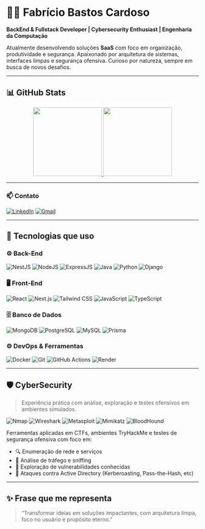 # 👨‍💻 Fabrício Bastos Cardoso

**BackEnd & Fullstack Developer | Cybersecurity Enthusiast | Engenharia da Computação**

Atualmente desenvolvendo soluções **SaaS** com foco em organização, produtividade e segurança. Apaixonado por arquitetura de sistemas, interfaces limpas e segurança ofensiva. Curioso por natureza, sempre em busca de novos desafios.

---

## 📊 GitHub Stats

<div align="center">
  <a href="https://github.com/FabCode100">
    <img height="180em" src="https://github-readme-stats.vercel.app/api?username=FabCode100&show_icons=true&theme=dark&hide_border=true" />
    <img height="180em" src="https://github-readme-stats.vercel.app/api/top-langs/?username=FabCode100&layout=compact&theme=dark&hide_border=true"/>
  </a>
</div>

---

### 📫 Contato

[![LinkedIn](https://img.shields.io/badge/LinkedIn-0A66C2?style=for-the-badge&logo=LinkedIn&logoColor=white)](https://www.linkedin.com/in/fabricio-bastos-cardoso-a1837525b/)
[![Gmail](https://img.shields.io/badge/Gmail-EA4335?style=for-the-badge&logo=Gmail&logoColor=white)](mailto:fabriciobc47@gmail.com)

---

## 🚀 Tecnologias que uso

### ⚙️ Back-End

![NestJS](https://img.shields.io/badge/NestJS-E0234E?style=for-the-badge&logo=nestjs&logoColor=white)
![NodeJS](https://img.shields.io/badge/Node.js-339933?style=for-the-badge&logo=node.js&logoColor=white)
![ExpressJS](https://img.shields.io/badge/Express-000000?style=for-the-badge&logo=express&logoColor=white)
![Java](https://img.shields.io/badge/Java-ED8B00?style=for-the-badge&logo=java&logoColor=white)
![Python](https://img.shields.io/badge/Python-3776AB?style=for-the-badge&logo=python&logoColor=white)
![Django](https://img.shields.io/badge/Django-092E20?style=for-the-badge&logo=django&logoColor=white)

### 🖥️ Front-End

![React](https://img.shields.io/badge/React-61DAFB?style=for-the-badge&logo=react&logoColor=black)
![Next.js](https://img.shields.io/badge/Next.js-000000?style=for-the-badge&logo=next.js&logoColor=white)
![Tailwind CSS](https://img.shields.io/badge/Tailwind_CSS-06B6D4?style=for-the-badge&logo=tailwindcss&logoColor=white)
![JavaScript](https://img.shields.io/badge/JavaScript-F7DF1E?style=for-the-badge&logo=javascript&logoColor=black)
![TypeScript](https://img.shields.io/badge/TypeScript-3178C6?style=for-the-badge&logo=typescript&logoColor=white)

### 🗄️ Banco de Dados

![MongoDB](https://img.shields.io/badge/MongoDB-47A248?style=for-the-badge&logo=mongodb&logoColor=white)
![PostgreSQL](https://img.shields.io/badge/PostgreSQL-336791?style=for-the-badge&logo=postgresql&logoColor=white)
![MySQL](https://img.shields.io/badge/MySQL-00758F?style=for-the-badge&logo=mysql&logoColor=white)
![Prisma](https://img.shields.io/badge/Prisma-2D3748?style=for-the-badge&logo=prisma&logoColor=white)

### ⚙️ DevOps & Ferramentas

![Docker](https://img.shields.io/badge/Docker-2496ED?style=for-the-badge&logo=docker&logoColor=white)
![Git](https://img.shields.io/badge/Git-F05032?style=for-the-badge&logo=git&logoColor=white)
![GitHub Actions](https://img.shields.io/badge/GitHub_Actions-2088FF?style=for-the-badge&logo=github-actions&logoColor=white)
![Render](https://img.shields.io/badge/Render-46E3B7?style=for-the-badge&logo=render&logoColor=black)

---

## 🛡️ CyberSecurity

> Experiência prática com análise, exploração e testes ofensivos em ambientes simulados.

![Nmap](https://img.shields.io/badge/Nmap-0045AD?style=for-the-badge&logo=nmap&logoColor=white)
![Wireshark](https://img.shields.io/badge/Wireshark-1679A7?style=for-the-badge&logo=wireshark&logoColor=white)
![Metasploit](https://img.shields.io/badge/Metasploit-000000?style=for-the-badge&logo=metasploit&logoColor=white)
![Mimikatz](https://img.shields.io/badge/Mimikatz-A6192E?style=for-the-badge&logoColor=white)
![BloodHound](https://img.shields.io/badge/BloodHound-FF0000?style=for-the-badge&logo=neo4j&logoColor=white)

Ferramentas aplicadas em CTFs, ambientes TryHackMe e testes de segurança ofensiva com foco em:
- 🔍 Enumeração de rede e serviços
- 🩻 Análise de tráfego e sniffing
- 🧪 Exploração de vulnerabilidades conhecidas
- 🔐 Ataques contra Active Directory (Kerberoasting, Pass-the-Hash, etc)

---

## ✨ Frase que me representa

> “Transformar ideias em soluções impactantes, com arquitetura limpa, foco no usuário e propósito eterno.”
